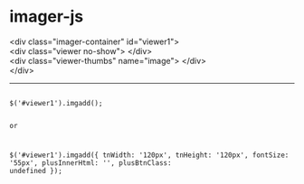 # imager-js

 &lt;div class="imager-container" id="viewer1"&gt;<br>
                     &lt;div class="viewer no-show"&gt; &lt;/div&gt;<br>
                     &lt;div class="viewer-thumbs" name="image"&gt; &lt;/div&gt;<br>
 &lt;/div&gt;

----------------------------
<code>
$('#viewer1').imgadd();

or

$('#viewer1').imgadd({
            tnWidth: '120px',
            tnHeight: '120px',
            fontSize: '55px',
            plusInnerHtml: '<i class="fa fa-image"></i>',
            plusBtnClass: undefined
        });
<code>